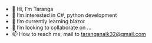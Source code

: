 - 👋 Hi, I’m Taranga
- 👀 I’m interested in C#, python development
- 🌱 I’m currently learning blazor
- 💞️ I’m looking to collaborate on ...
- 📫 How to reach me, mail to taranganaik32@gmail.com

<!---
taranga10/taranga10 is a ✨ special ✨ repository because its `README.md` (this file) appears on your GitHub profile.
You can click the Preview link to take a look at your changes.
--->
